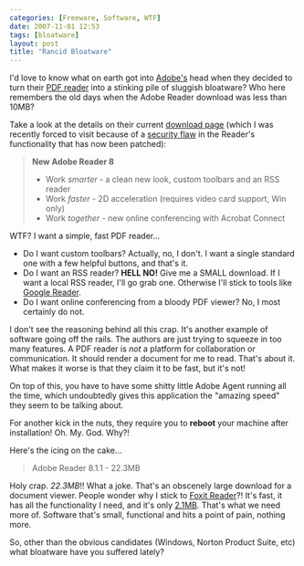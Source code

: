 ```yaml
---
categories: [Freeware, Software, WTF]
date: 2007-11-01 12:53
tags: [bloatware]
layout: post
title: "Rancid Bloatware"
---
```

I'd love to know what on earth got into <a href="http://www.adobe.com/" title="Adobe">Adobe's</a> head when they decided to turn their <a href="http://www.adobe.com/products/reader/" title="Adobe Reader">PDF reader</a> into a stinking pile of sluggish bloatware? Who here remembers the old days when the Adobe Reader download was less than 10MB?

Take a look at the details on their current <a href="http://www.adobe.com/products/acrobat/readstep2.html" title="Reader Download">download page</a> (which I was recently forced to visit because of a <a href="http://www.theregister.co.uk/posts/new_gozi_strain/print.html" title="New Strain of Gozi Trojan Prowls the Net">security flaw</a> in the Reader's functionality that has now been patched):

<!--more-->
<blockquote><p><b>New Adobe Reader 8
</b><ul><li>Work <i>smarter</i> - a clean new look, custom toolbars and an RSS reader</li><li>Work <i>faster</i> - 2D acceleration (requires video card support, Win only)</li><li>Work <i>together</i> - new online conferencing with Acrobat Connect</li></p></blockquote>WTF? I want a simple, fast PDF reader...<ul><li>Do I want custom toolbars? Actually, no, I don't. I want a single standard one with a few helpful buttons, and that's it.</li><li>Do I want an RSS reader? <strong>HELL NO!</strong> Give me a SMALL download. If I want a local RSS reader, I'll go grab one. Otherwise I'll stick to tools like <a href="http://www.google.com/reader/view/" title="Google Reader">Google Reader</a>.</li><li>Do I want online conferencing from a bloody PDF viewer? No, I most certainly do not.</li></ul>I don't see the reasoning behind all this crap. It's another example of software going off the rails. The authors are just trying to squeeze in too many features. A PDF reader is <em>not</em> a platform for collaboration or communication. It should render a document for me to read. That's about it. What makes it worse is that they claim it to be fast, but it's not!

On top of this, you have to have some shitty little Adobe Agent running all the time, which undoubtedly gives this application the "amazing speed" they seem to be talking about.

For another kick in the nuts, they require you to <strong>reboot</strong> your machine after installation! Oh. My. God. Why?!

Here's the icing on the cake...<blockquote><p>Adobe Reader 8.1.1 - 22.3MB</p></blockquote>Holy crap. <em>22.3MB</em>!! What a joke. That's an obscenely large download for a document viewer. People wonder why I stick to <a href="http://www.foxitsoftware.com/pdf/rd_intro.php" title="Foxit Software">Foxit Reader</a>?! It's fast, it has all the functionality I need, and it's only <u>2.1MB</u>. That's what we need more of. Software that's small, functional and hits a point of pain, nothing more.

So, other than the obvious candidates (Windows, Norton Product Suite, etc) what bloatware have you suffered lately?
